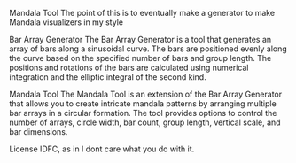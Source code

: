 Mandala Tool
The point of this is to eventually make a generator to make Mandala visualizers in my style

Bar Array Generator
The Bar Array Generator is a tool that generates an array of bars along a sinusoidal curve. The bars are positioned evenly along the curve based on the specified number of bars and group length. The positions and rotations of the bars are calculated using numerical integration and the elliptic integral of the second kind.

Mandala Tool
The Mandala Tool is an extension of the Bar Array Generator that allows you to create intricate mandala patterns by arranging multiple bar arrays in a circular formation. The tool provides options to control the number of arrays, circle width, bar count, group length, vertical scale, and bar dimensions.

License
IDFC, as in I dont care what you do with it.
